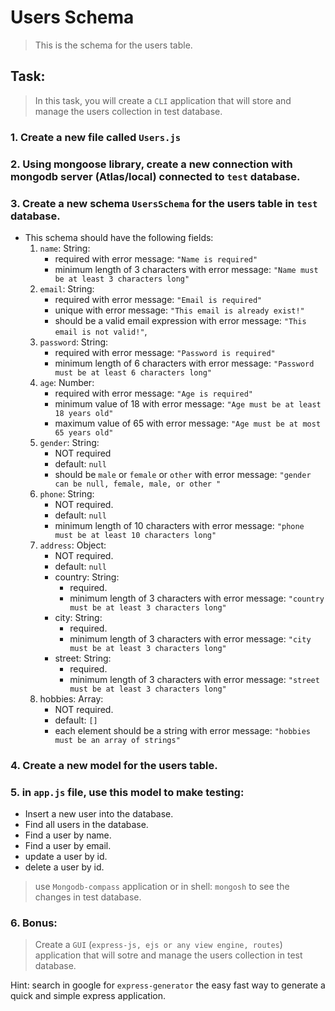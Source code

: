 # Users Schema
> This is the schema for the users table.


## Task:
> In this task, you will create a `CLI` application that will store and manage the users collection in test database.
### 1. Create a new file called `Users.js`

### 2. Using mongoose library, create a new connection with mongodb server (Atlas/local) connected to `test` database.

### 3. Create a new schema `UsersSchema` for the users table in `test` database.
- This schema should have the following fields:
    1. `name`: String: 
        - required with error message: `"Name is required"`
        - minimum length of 3 characters with error message: `"Name must be at least 3 characters long"`
    2. `email`: String: 
        - required with error message: `"Email is required"` 
        - unique with error message: `"This email is already exist!"`
        - should be a valid email expression with error message: `"This email is not valid!"`, 
    3. `password`: String: 
        - required with error message: `"Password is required"`
        - minimum length of 6 characters with error message: `"Password must be at least 6 characters long"`
    4. `age`: Number: 
        - required with error message: `"Age is required"`
        - minimum value of 18 with error message: `"Age must be at least 18 years old"`
        - maximum value of 65 with error message: `"Age must be at most 65 years old"`
    5. `gender`: String:
        - NOT required
        - default: `null`
        - should be `male` or `female` or `other` with error message: `"gender can be null, female, male, or other "`
    6. `phone`: String:
        - NOT required.
        - default: `null`
        - minimum length of 10 characters with error message: `"phone must be at least 10 characters long"`
    7. `address`: Object:
        - NOT required.
        - default: `null`
        - country: String:
            - required.
            - minimum length of 3 characters with error message: `"country must be at least 3 characters long"`
        - city: String:
            - required.
            - minimum length of 3 characters with error message: `"city must be at least 3 characters long"`
        - street: String:
            - required.
            - minimum length of 3 characters with error message: `"street must be at least 3 characters long"`
    8. hobbies: Array:
        - NOT required.
        - default: `[]`
        - each element should be a string with error message: `"hobbies must be an array of strings"`

### 4. Create a new model for the users table.

### 5. in `app.js` file, use this model to make testing:

- Insert a new user into the database.
- Find all users in the database.
- Find a user by name.
- Find a user by email.
- update a user by id.
- delete a user by id.

> use `Mongodb-compass` application or in shell: `mongosh` to see the changes in test database.

### 6. Bonus:
> Create a `GUI` (`express-js, ejs or any view engine, routes`) application that will sotre and manage the users collection in test database.

Hint: search in google for `express-generator` the easy fast way to generate a quick and simple express application.